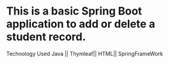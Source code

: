 <h1>This is a basic Spring Boot application to add or delete a student record.</h1>

<head>Technology Used   
  Java  || Thymleaf|| HTML|| SpringFrameWork </head>
